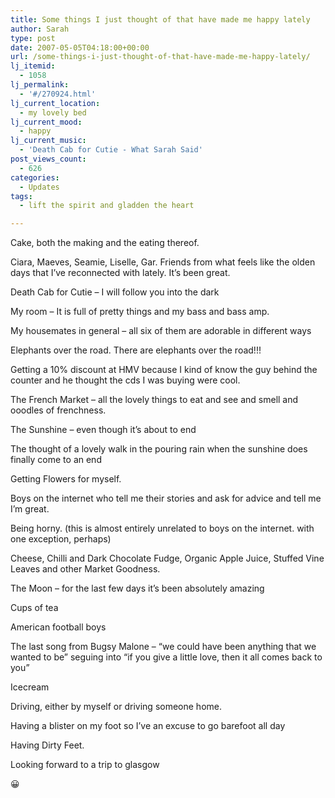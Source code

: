 ```yaml
---
title: Some things I just thought of that have made me happy lately
author: Sarah
type: post
date: 2007-05-05T04:18:00+00:00
url: /some-things-i-just-thought-of-that-have-made-me-happy-lately/
lj_itemid:
  - 1058
lj_permalink:
  - '#/270924.html'
lj_current_location:
  - my lovely bed
lj_current_mood:
  - happy
lj_current_music:
  - 'Death Cab for Cutie - What Sarah Said'
post_views_count:
  - 626
categories:
  - Updates
tags:
  - lift the spirit and gladden the heart

---
```

Cake, both the making and the eating thereof.

Ciara, Maeves, Seamie, Liselle, Gar. Friends from what feels like the olden days that I&#8217;ve reconnected with lately. It&#8217;s been great.

Death Cab for Cutie &#8211; I will follow you into the dark

My room&nbsp;&#8211; It is full of pretty things and my bass and bass amp.

My housemates in general&nbsp;&#8211; all six of them are adorable in different ways

Elephants over the road. There are elephants over the road!!!

Getting a 10% discount at HMV because I kind of know the guy behind the counter and he thought the cds I was buying were cool.

The French Market &#8211; all the lovely things to eat and see and smell and ooodles of frenchness.

The Sunshine &#8211; even though it&#8217;s about to end

The thought of a lovely walk in the pouring rain when the sunshine does finally come to an end

Getting Flowers for myself.

Boys on the internet who tell me their stories and ask for advice and tell me I&#8217;m great.

Being horny. (this is almost entirely unrelated to boys on the internet. with one exception, perhaps)

Cheese, Chilli and Dark Chocolate Fudge, Organic Apple Juice, Stuffed Vine Leaves and other Market Goodness.

The Moon &#8211; for the last few days it&#8217;s been absolutely amazing

Cups of tea

American football boys

The last song from Bugsy Malone &#8211; &#8220;we could have been anything that we wanted to be&#8221; seguing into &#8220;if you give a little love, then it all comes back to you&#8221;

Icecream

Driving, either by myself or driving someone home.

Having a blister on my foot so I&#8217;ve an excuse to go barefoot all day

Having Dirty Feet.

Looking forward to a trip to glasgow

😀&nbsp;